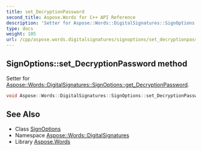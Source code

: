 ```yaml
---
title: set_DecryptionPassword
second_title: Aspose.Words for C++ API Reference
description: 'Setter for Aspose::Words::DigitalSignatures::SignOptions::get_DecryptionPassword.'
type: docs
weight: 105
url: /cpp/aspose.words.digitalsignatures/signoptions/set_decryptionpassword/
---
```

## SignOptions::set_DecryptionPassword method


Setter for [Aspose::Words::DigitalSignatures::SignOptions::get_DecryptionPassword](../get_decryptionpassword/).

```cpp
void Aspose::Words::DigitalSignatures::SignOptions::set_DecryptionPassword(const System::String &value)
```

## See Also

* Class [SignOptions](../)
* Namespace [Aspose::Words::DigitalSignatures](../../)
* Library [Aspose.Words](../../../)

